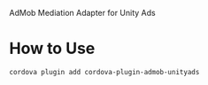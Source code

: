 
AdMob Mediation Adapter for Unity Ads

# How to Use #

```bash
cordova plugin add cordova-plugin-admob-unityads
```

